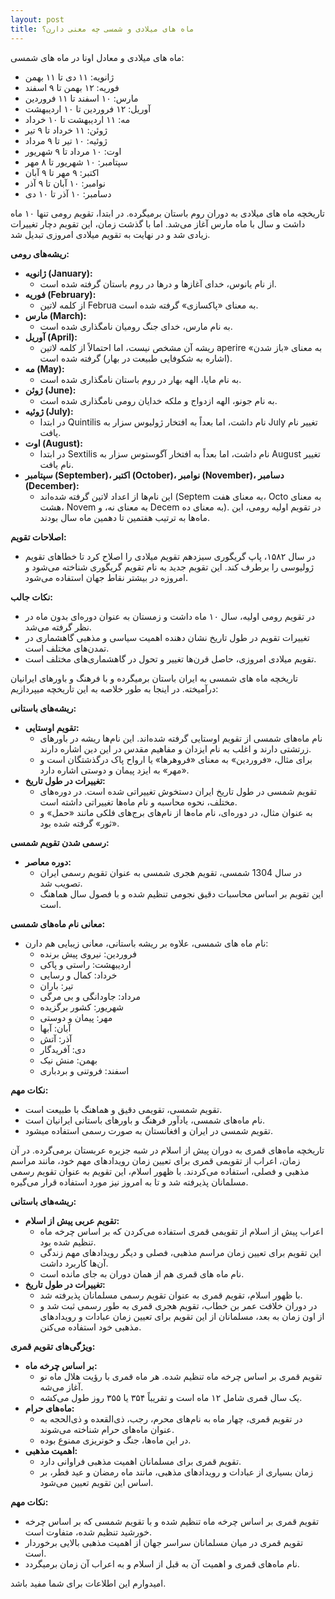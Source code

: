 ```yaml
---
layout: post
title: ماه های میلادی و شمسی چه معنی دارن؟
---
```


ماه های میلادی و معادل اونا در ماه های شمسی:

* ژانویه: ۱۱ دی تا ۱۱ بهمن
* فوریه: ۱۲ بهمن تا ۹ اسفند
* مارس: ۱۰ اسفند تا ۱۱ فروردین
* آوریل: ۱۲ فروردین تا ۱۰ اردیبهشت
* مه: ۱۱ اردیبهشت تا ۱۰ خرداد
* ژوئن: ۱۱ خرداد تا ۹ تیر
* ژوئیه: ۱۰ تیر تا ۹ مرداد
* اوت: ۱۰ مرداد تا ۹ شهریور
* سپتامبر: ۱۰ شهریور تا ۸ مهر
* اکتبر: ۹ مهر تا ۹ آبان
* نوامبر: ۱۰ آبان تا ۹ آذر
* دسامبر: ۱۰ آذر تا ۱۰ دی

تاریخچه ماه های میلادی به دوران روم باستان برمیگرده. در ابتدا، تقویم رومی تنها ۱۰ ماه داشت و سال با ماه مارس آغاز می‌شد. اما با گذشت زمان، این تقویم دچار تغییرات زیادی شد و در نهایت به تقویم میلادی امروزی تبدیل شد.

**ریشه‌های رومی:**

* **ژانویه (January):**
    * از نام یانوس، خدای آغازها و درها در روم باستان گرفته شده است.
* **فوریه (February):**
    * از کلمه لاتین Februa به معنای «پاکسازی» گرفته شده است.
* **مارس (March):**
    * به نام مارس، خدای جنگ رومیان نامگذاری شده است.
* **آوریل (April):**
    * ریشه آن مشخص نیست، اما احتمالاً از کلمه لاتین aperire به معنای «باز شدن» (اشاره به شکوفایی طبیعت در بهار) گرفته شده است.
* **مه (May):**
    * به نام مایا، الهه بهار در روم باستان نامگذاری شده است.
* **ژوئن (June):**
    * به نام جونو، الهه ازدواج و ملکه خدایان رومی نامگذاری شده است.
* **ژوئیه (July):**
    * در ابتدا Quintilis نام داشت، اما بعداً به افتخار ژولیوس سزار به July تغییر نام یافت.
* **اوت (August):**
    * در ابتدا Sextilis نام داشت، اما بعداً به افتخار آگوستوس سزار به August تغییر نام یافت.
* **سپتامبر (September)، اکتبر (October)، نوامبر (November)، دسامبر (December):**
    * این نام‌ها از اعداد لاتین گرفته شده‌اند (Septem به معنای هفت، Octo به معنای هشت، Novem به معنای نه، و Decem به معنای ده). در تقویم اولیه رومی، این ماه‌ها به ترتیب هفتمین تا دهمین ماه سال بودند.

**اصلاحات تقویم:**

* در سال ۱۵۸۲، پاپ گریگوری سیزدهم تقویم میلادی را اصلاح کرد تا خطاهای تقویم ژولیوسی را برطرف کند. این تقویم جدید به نام تقویم گریگوری شناخته می‌شود و امروزه در بیشتر نقاط جهان استفاده می‌شود.

**نکات جالب:**

* در تقویم رومی اولیه، سال ۱۰ ماه داشت و زمستان به عنوان دوره‌ای بدون ماه در نظر گرفته می‌شد.
* تغییرات تقویم در طول تاریخ نشان دهنده اهمیت سیاسی و مذهبی گاهشماری در تمدن‌های مختلف است.
* تقویم میلادی امروزی، حاصل قرن‌ها تغییر و تحول در گاهشماری‌های مختلف است.

تاریخچه ماه های شمسی به ایران باستان برمیگرده و با فرهنگ و باورهای ایرانیان درآمیخته. در اینجا به طور خلاصه به این تاریخچه میپردازیم:

**ریشه‌های باستانی:**

* **تقویم اوستایی:**
    * نام ماه‌های شمسی از تقویم اوستایی گرفته شده‌اند. این نام‌ها ریشه در باورهای زرتشتی دارند و اغلب به نام ایزدان و مفاهیم مقدس در این دین اشاره دارند.
    * برای مثال، «فروردین» به معنای «فروهرها» یا ارواح پاک درگذشتگان است و «مهر» به ایزد پیمان و دوستی اشاره دارد.
* **تغییرات در طول تاریخ:**
    * تقویم شمسی در طول تاریخ ایران دستخوش تغییراتی شده است. در دوره‌های مختلف، نحوه محاسبه و نام ماه‌ها تغییراتی داشته است.
    * به عنوان مثال، در دوره‌ای، نام ماه‌ها از نام‌های برج‌های فلکی مانند «حمل» و «ثور» گرفته شده بود.

**رسمی شدن تقویم شمسی:**

* **دوره معاصر:**
    * در سال 1304 شمسی، تقویم هجری شمسی به عنوان تقویم رسمی ایران تصویب شد.
    * این تقویم بر اساس محاسبات دقیق نجومی تنظیم شده و با فصول سال هماهنگ است.

**معانی نام ماه‌های شمسی:**

* نام ماه های شمسی، علاوه بر ریشه باستانی، معانی زیبایی هم دارن:
    * فروردین: نیروی پیش برنده
    * اردیبهشت: راستی و پاکی
    * خرداد: کمال و رسایی
    * تیر: باران
    * مرداد: جاودانگی و بی مرگی
    * شهریور: کشور برگزیده
    * مهر: پیمان و دوستی
    * آبان: آبها
    * آذر: آتش
    * دی: آفریدگار
    * بهمن: منش نیک
    * اسفند: فروتنی و بردباری

**نکات مهم:**

* تقویم شمسی، تقویمی دقیق و هماهنگ با طبیعت است.
* نام ماه‌های شمسی، یادآور فرهنگ و باورهای باستانی ایرانیان است.
* تقویم شمسی در ایران و افغانستان به صورت رسمی استفاده میشود.

تاریخچه ماه‌های قمری به دوران پیش از اسلام در شبه جزیره عربستان برمی‌گرده. در آن زمان، اعراب از تقویمی قمری برای تعیین زمان رویدادهای مهم خود، مانند مراسم مذهبی و فصلی، استفاده می‌کردند. با ظهور اسلام، این تقویم به عنوان تقویم رسمی مسلمانان پذیرفته شد و تا به امروز نیز مورد استفاده قرار می‌گیره.

**ریشه‌های باستانی:**

* **تقویم عربی پیش از اسلام:**
    * اعراب پیش از اسلام از تقویمی قمری استفاده می‌کردن که بر اساس چرخه ماه تنظیم شده بود.
    * این تقویم برای تعیین زمان مراسم مذهبی، فصلی و دیگر رویدادهای مهم زندگی آن‌ها کاربرد داشت.
    * نام ماه های قمری هم از همان دوران به جای مانده است.
* **تغییرات در طول تاریخ:**
    * با ظهور اسلام، تقویم قمری به عنوان تقویم رسمی مسلمانان پذیرفته شد.
    * در دوران خلافت عمر بن خطاب، تقویم هجری قمری به طور رسمی ثبت شد و از اون زمان به بعد، مسلمانان از این تقویم برای تعیین زمان عبادات و رویدادهای مذهبی خود استفاده می‌کنن.

**ویژگی‌های تقویم قمری:**

* **بر اساس چرخه ماه:**
    * تقویم قمری بر اساس چرخه ماه تنظیم شده. هر ماه قمری با رؤیت هلال ماه نو آغاز می‌شه.
    * یک سال قمری شامل ۱۲ ماه است و تقریباً ۳۵۴ یا ۳۵۵ روز طول می‌کشه.
* **ماه‌های حرام:**
    * در تقویم قمری، چهار ماه به نام‌های محرم، رجب، ذی‌القعده و ذی‌الحجه به عنوان ماه‌های حرام شناخته می‌شوند.
    * در این ماه‌ها، جنگ و خونریزی ممنوع بوده.
* **اهمیت مذهبی:**
    * تقویم قمری برای مسلمانان اهمیت مذهبی فراوانی دارد.
    * زمان بسیاری از عبادات و رویدادهای مذهبی، مانند ماه رمضان و عید فطر، بر اساس این تقویم تعیین می‌شود.

**نکات مهم:**

* تقویم قمری بر اساس چرخه ماه تنظیم شده و با تقویم شمسی که بر اساس چرخه خورشید تنظیم شده، متفاوت است.
* تقویم قمری در میان مسلمانان سراسر جهان از اهمیت مذهبی بالایی برخوردار است.
* نام ماه‌های قمری و اهمیت آن به قبل از اسلام و به اعراب آن زمان برمیگردد.

امیدوارم این اطلاعات برای شما مفید باشد.
